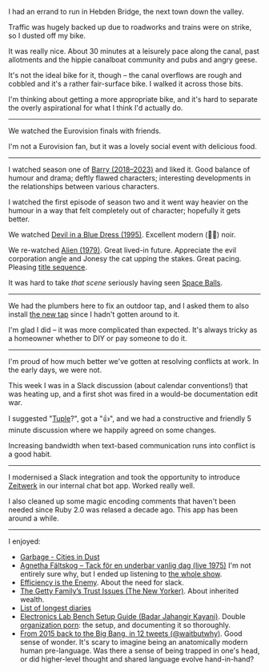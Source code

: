 I had an errand to run in Hebden Bridge, the next town down the valley.

Traffic was hugely backed up due to roadworks and trains were on strike, so I dusted off my bike.

It was really nice. About 30 minutes at a leisurely pace along the canal, past allotments and the hippie canalboat community and pubs and angry geese.

It's not the ideal bike for it, though – the canal overflows are rough and cobbled and it's a rather fair-surface bike. I walked it across those bits.

I'm thinking about getting a more appropriate bike, and it's hard to separate the overly aspirational for what I think I'd actually do.

---

We watched the Eurovision finals with friends.

I'm not a Eurovision fan, but it was a lovely social event with delicious food.

---

I watched season one of [Barry (2018–2023)](https://www.imdb.com/title/tt5348176/) and liked it. Good balance of humour and drama; deftly flawed characters; interesting developments in the relationships between various characters.

I watched the first episode of season two and it went way heavier on the humour in a way that felt completely out of character; hopefully it gets better.

We watched [Devil in a Blue Dress (1995)](https://www.imdb.com/title/tt0112857/). Excellent modern (👴🏻) noir.

We re-watched [Alien (1979)](https://www.imdb.com/title/tt0078748/). Great lived-in future. Appreciate the evil corporation angle and Jonesy the cat upping the stakes. Great pacing. Pleasing [title sequence](https://www.artofthetitle.com/title/alien/).

It was hard to take *that scene* seriously having seen [Space Balls](https://www.youtube.com/watch?v=otJ2rXMuLno).

---

We had the plumbers here to fix an outdoor tap, and I asked them to also install [the new tap](/weeknotes/2023-w17#tap) since I hadn't gotten around to it.

I'm glad I did – it was more complicated than expected. It's always tricky as a homeowner whether to DIY or pay someone to do it.

---

I'm proud of how much better we've gotten at resolving conflicts at work. In the early days, we were not.

This week I was in a Slack discussion (about calendar conventions!) that was heating up, and a first shot was fired in a would-be documentation edit war.

I suggested "[Tuple](https://tuple.app/)?", got a "👍", and we had a constructive and friendly 5 minute discussion where we happily agreed on some changes.

Increasing bandwidth when text-based communication runs into conflict is a good habit.

---

I modernised a Slack integration and took the opportunity to introduce [Zeitwerk](https://github.com/fxn/zeitwerk) in our internal chat bot app. Worked really well.

I also cleaned up some magic encoding comments that haven't been needed since Ruby 2.0 was relased a decade ago. This app has been around a while.

---

I enjoyed:

- [Garbage - Cities in Dust](https://www.youtube.com/watch?v=vgAujpyDyTM)
- [Agnetha Fältskog – Tack för en underbar vanlig dag (live 1975)](https://www.youtube.com/watch?v=T2MnqOYhAYs) I'm not entirely sure why, but I ended up listening to [the whole show](https://www.youtube.com/watch?v=4P-4UDGLohs).
- [Efficiency is the Enemy](https://fs.blog/slack/). About the need for slack.
- [The Getty Family’s Trust Issues (The New Yorker)](https://www.newyorker.com/magazine/2023/01/23/the-getty-familys-trust-issues). About inherited wealth.
- [List of longest diaries](https://en.wikipedia.org/wiki/List_of_longest_diaries)
- [Electronics Lab Bench Setup Guide (Badar Jahangir Kayani)](https://badar.tech/2023/04/30/electronics-lab-bench-setup-guide/). Double [organization porn](https://www.reddit.com/r/OrganizationPorn/): the setup, and documenting it so thoroughly.
- [From 2015 back to the Big Bang, in 12 tweets (@waitbutwhy)](https://twitter.com/waitbutwhy/status/1656699060902936593). Good sense of wonder. It's scary to imagine being an anatomically modern human pre-language. Was there a sense of being trapped in one's head, or did higher-level thought and shared language evolve hand-in-hand?
